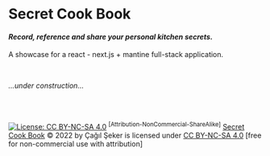 # Secret Cook Book

#### _Record, reference and share your personal kitchen secrets._

A showcase for a react - next.js + mantine full-stack application.

<br />

_...under construction..._

<br />
<br />

[![License: CC BY-NC-SA 4.0](https://img.shields.io/badge/License-CC%20BY--NC--SA%204.0-green?style=for-the-badge)](https://creativecommons.org/licenses/by-nc-nd/4.0/) <sup>[Attribution-NonCommercial-ShareAlike]</sup>
[Secret Cook Book](https://github.com/cagils/personal-cook-book) © 2022 by Çağıl Şeker is licensed under [CC BY-NC-SA 4.0](http://creativecommons.org/licenses/by-nc-sa/4.0/) [free for non-commercial use with attribution]
